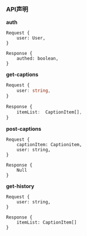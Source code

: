 ### API声明

**auth**

```
Request {
	user: User,
}

Response {
	authed: boolean,
}
```

**get-captions**

```typescript
Request {
	user: string,
}

Response {
    itemList:  CaptionItem[],
}
```

**post-captions**

```
Request {
	captionItem: Captionitem,
	user: string,
}

Response {
	Null
}
```

**get-history**

```
Request {
	user: string,
}

Response {
	itemList: CaptionItem[]
}
```


